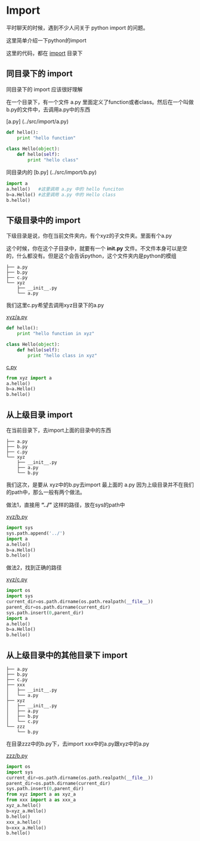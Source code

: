 # Import

平时聊天的时候，遇到不少人问关于 python import 的问题。

这里简单介绍一下python的import

这里的代码，都在 [import](../src/import) 目录下

## 同目录下的 import
同目录下的 import 应该很好理解

在一个目录下，有一个文件 a.py 里面定义了function或者class。然后在一个叫做b.py的文件中，去调用a.py中的东西

[a.py] (../src/import/a.py)

~~~python
def hello():
    print "hello function"
    
class Hello(object):
    def hello(self):
        print "hello class"
~~~

同目录内的 [b.py] (../src/import/b.py)

~~~python
import a
a.hello()   #这里调用 a.py 中的 hello funciton
b=a.Hello() #这里调用 a.py 中的 Hello class
b.hello()
~~~

## 下级目录中的 import
下级目录是说，你在当前文件夹内，有个xyz的子文件夹。里面有个a.py

这个时候，你在这个子目录中，就要有一个 **__init__.py** 文件。不文件本身可以是空的，什么都没有。但是这个会告诉python，这个文件夹内是python的模组

```
├── a.py
├── b.py
├── c.py
└── xyz
    ├── __init__.py
    └── a.py
```
我们这里c.py希望去调用xyz目录下的a.py

[xyz/a.py](../src/import/xyz/a.py)

~~~python
def hello():
    print "hello function in xyz"

class Hello(object):
    def hello(self):
        print "hello class in xyz"
~~~

[c.py](../src/import/c.py)

~~~python
from xyz import a
a.hello()
b=a.Hello()
b.hello()
~~~

## 从上级目录 import
在当前目录下，去import上面的目录中的东西

```
├── a.py
├── b.py
├── c.py
└── xyz
    ├── __init__.py
    ├── a.py
    └── b.py
```

我们这次，是要从 xyz中的b.py去import 最上面的 a.py
因为上级目录并不在我们的path中，那么一般有两个做法。

做法1，直接用 **“../”** 这样的路径，放在sys的path中

[xyz/b.py](../src/import/xyz/b.py)

~~~python
import sys
sys.path.append('../')
import a
a.hello()
b=a.Hello()
b.hello()
~~~

做法2，找到正确的路径

[xyz/c.py](../src/import/xyz/c.py)

~~~python
import os
import sys
current_dir=os.path.dirname(os.path.realpath(__file__))
parent_dir=os.path.dirname(current_dir)
sys.path.insert(0,parent_dir)
import a
a.hello()
b=a.Hello()
b.hello()
~~~

## 从上级目录中的其他目录下 import

```
├── a.py
├── b.py
├── c.py
├── xxx
│   ├── __init__.py
│   └── a.py
├── xyz
│   ├── __init__.py
│   ├── a.py
│   ├── b.py
│   └── c.py
└── zzz
    └── b.py
```

在目录zzz中的b.py下，去import xxx中的a.py跟xyz中的a.py

[zzz/b.py](../src/import/zzz/b.py)

~~~python
import os
import sys
current_dir=os.path.dirname(os.path.realpath(__file__))
parent_dir=os.path.dirname(current_dir)
sys.path.insert(0,parent_dir)
from xyz import a as xyz_a
from xxx import a as xxx_a
xyz_a.hello()
b=xyz_a.Hello()
b.hello()
xxx_a.hello()
b=xxx_a.Hello()
b.hello()
~~~

